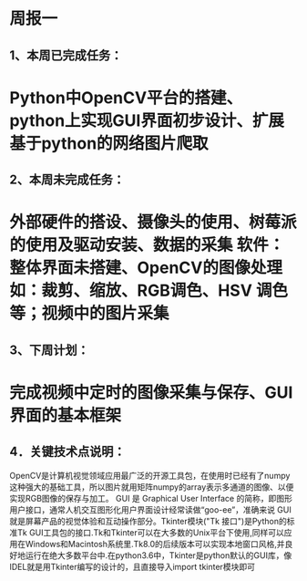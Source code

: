 周报一
===
1、本周已完成任务：
---

Python中OpenCV平台的搭建、python上实现GUI界面初步设计、扩展基于python的网络图片爬取
===
2、本周未完成任务：
---

外部硬件的搭设、摄像头的使用、树莓派的使用及驱动安装、数据的采集
软件：整体界面未搭建、OpenCV的图像处理如：裁剪、缩放、RGB调色、HSV
调色等；视频中的图片采集
===
3、下周计划：
---

完成视频中定时的图像采集与保存、GUI界面的基本框架
===
4．关键技术点说明：
---

OpenCV是计算机视觉领域应用最广泛的开源工具包，在使用时已经有了numpy这种强大的基础工具，所以图片就用矩阵numpy的array表示多通道的图像、以便实现RGB图像的保存与加工。
GUI 是 Graphical User Interface 的简称，即图形用户接口，通常人机交互图形化用户界面设计经常读做“goo-ee”，准确来说 GUI 就是屏幕产品的视觉体验和互动操作部分。Tkinter模块("Tk 接口")是Python的标准Tk GUI工具包的接口.Tk和Tkinter可以在大多数的Unix平台下使用,同样可以应用在Windows和Macintosh系统里.Tk8.0的后续版本可以实现本地窗口风格,并良好地运行在绝大多数平台中.在python3.6中，Tkinter是python默认的GUI库，像IDEL就是用Tkinter编写的设计的，且直接导入import tkinter模块即可
